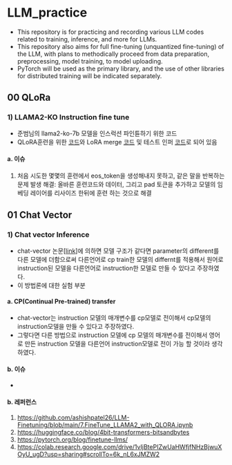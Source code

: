 # LLM_practice

-   This repository is for practicing and recording various LLM codes related to training, inference, and more for LLMs.
-   This repository also aims for full fine-tuning (unquantized fine-tuning) of the LLM, with plans to methodically proceed from data preparation, preprocessing, model training, to model uploading.
-   PyTorch will be used as the primary library, and the use of other libraries for distributed training will be indicated separately.

## 00 QLoRa

### 1) LLAMA2-KO Instruction fine tune

-   준범님의 llama2-ko-7b 모델을 인스럭션 파인튠하기 위한 코드
-   QLoRA훈련을 위한 [코드](./00_QLoRa_fine_tune/01_QLoRA_08.ipynb)와 LoRA merge [코드](./00_QLoRa_fine_tune/02_QLoRA_Merge_upload_08.ipynb) 및 테스트 인퍼 [코드](./00_QLoRa_fine_tune/04_test_inference05.ipynb)로 되어 있음

#### a. 이슈

1. 처음 시도한 몇몇의 훈련에서 eos_token을 생성해내지 못하고, 같은 말을 반복하는 문제 발생
   해결: 올바른 훈련코드와 데이터, 그리고 pad 토큰을 추가하고 모델의 임베딩 레이어를 리사이즈 한뒤에 훈련 하는 것으로 해결

## 01 Chat Vector

### 1) Chat vector Inference

-   chat-vector 논문[[link](https://arxiv.org/abs/2310.04799v2)]에 의하면 모델 구조가 같다면 parameter의 different를 다른 모델에 더함으로써 다른언어로 cp train한 모델의 differnt를 적용해서 원어로 instruction된 모델을 다른언어로 instruction한 모델로 만들 수 있다고 주장하였다.
-   이 방법론에 대한 실험 부분

#### a. CP(Continual Pre-trained) transfer

-   chat-vector는 instruction 모델의 매개변수를 cp모델로 전이해서 cp모델의 instruction모델을 만들 수 있다고 주장하였다.
-   그렇다면 다른 방법으로 instruction 모델에 cp 모델의 매개변수를 전이해서 영어로 만든 instruction 모델을 다른언어 instruction모델로 전이 가능 할 것이라 생각하였다.

#### b. 이슈

-

#### b. 레퍼런스

1. https://github.com/ashishpatel26/LLM-Finetuning/blob/main/7.FineTune_LLAMA2_with_QLORA.ipynb
2. https://huggingface.co/blog/4bit-transformers-bitsandbytes
3. https://pytorch.org/blog/finetune-llms/
4. https://colab.research.google.com/drive/1vIjBtePIZwUaHWfjfNHzBjwuXOyU_ugD?usp=sharing#scrollTo=6k_nL6xJMZW2

